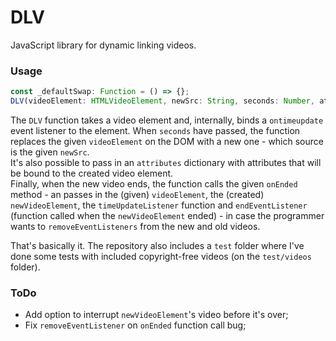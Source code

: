 # DLV

JavaScript library for dynamic linking videos.

### Usage

```javascript
const _defaultSwap: Function = () => {};
DLV(videoElement: HTMLVideoElement, newSrc: String, seconds: Number, attributes: Object = {}, onEnded: Function = () => {}, defaultSwap: Function = _defaultSwap) -> void;
```

The `DLV` function takes a video element and, internally, binds a `ontimeupdate` event listener to the element. When `seconds` have passed, the function replaces the given `videoElement` on the DOM with a new one - which source is the given `newSrc`.<br>
It's also possible to pass in an `attributes` dictionary with attributes that will be bound to the created video element.<br>
Finally, when the new video ends, the function calls the given `onEnded` method - an passes in the (given) `videoElement`, the (created) `newVideoElement`, the `timeUpdateListener` function and `endEventListener` (function called when the `newVideoElement` ended) - in case the programmer wants to `removeEventListeners` from the new and old videos.

That's basically it. The repository also includes a `test` folder where I've done some tests with included copyright-free videos (on the `test/videos` folder).

### ToDo

* Add option to interrupt `newVideoElement`'s video before it's over;
* Fix `removeEventListener` on `onEnded` function call bug;